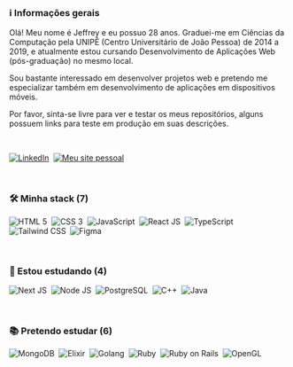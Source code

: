 ### ℹ️ Informações gerais

Olá! Meu nome é Jeffrey e eu possuo 28 anos. Graduei-me em Ciências da Computação pela UNIPÊ (Centro Universitário de João Pessoa) de 2014 a 2019, e atualmente estou cursando Desenvolvimento de Aplicações Web (pós-graduação) no mesmo local.

Sou bastante interessado em desenvolver projetos web e pretendo me especializar também em desenvolvimento de aplicações em dispositivos móveis.

Por favor, sinta-se livre para ver e testar os meus repositórios, alguns possuem links para teste em produção em suas descrições.

<br/>

[<img src="https://img.shields.io/badge/LinkedIn-0077B5?style=for-the-badge&logo=linkedin&logoColor=white" title="LinkedIn" alt="LinkedIn" />](https://www.linkedin.com/in/jeffreyalvr/)&nbsp;
[<img src="https://img.shields.io/badge/website-000000?style=for-the-badge&logo=About.me&logoColor=white" title="Meu site pessoal" alt="Meu site pessoal" />](https://www.jeffreyalvr.dev/)&nbsp;

<br/>

### 🛠 Minha stack (7)
<img src="https://img.shields.io/badge/HTML5-E34F26?style=for-the-badge&logo=html5&logoColor=white" title="HTML 5" alt="HTML 5" />&nbsp;
<img src="https://img.shields.io/badge/CSS3-1572B6?style=for-the-badge&logo=css3&logoColor=white" title="CSS 3" alt="CSS 3" />&nbsp;
<img src="https://img.shields.io/badge/JavaScript-F7DF1E?style=for-the-badge&logo=JavaScript&logoColor=white" title="JavaScript" alt="JavaScript" />&nbsp;
<img src="https://img.shields.io/badge/React-20232A?style=for-the-badge&logo=react&logoColor=61DAFB" title="React JS" alt="React JS" />&nbsp;
<img src="https://img.shields.io/badge/TypeScript-007ACC?style=for-the-badge&logo=typescript&logoColor=white" title="TypeScript" alt="TypeScript" />&nbsp;
<img src="https://img.shields.io/badge/Tailwind_CSS-38B2AC?style=for-the-badge&logo=tailwind-css&logoColor=white" title="Tailwind CSS" alt="Tailwind CSS" />&nbsp;
<img src="https://img.shields.io/badge/Figma-F24E1E?style=for-the-badge&logo=figma&logoColor=white" title="Figma" alt="Figma" />&nbsp;

<br/>

### 📖 Estou estudando (4)
<img src="https://img.shields.io/badge/Next.js-000?logo=nextdotjs&logoColor=fff&style=for-the-badge" title="Next JS" alt="Next JS" />&nbsp;
<img src="https://img.shields.io/badge/Node.js-43853D?style=for-the-badge&logo=node.js&logoColor=white" title="Node JS" alt="Node JS" />&nbsp;
<img src="https://img.shields.io/badge/PostgreSQL-316192?style=for-the-badge&logo=postgresql&logoColor=white" title="PostgreSQL" alt="PostgreSQL" />&nbsp;
<img src="https://img.shields.io/badge/C%2B%2B-00599C?style=for-the-badge&logo=c%2B%2B&logoColor=white" title="C++" alt="C++" />&nbsp;
<img src="https://img.shields.io/badge/Java-ED8B00?style=for-the-badge&logo=openjdk&logoColor=white" title="Java" alt="Java" />&nbsp;

<br/>

### 📚 Pretendo estudar (6)
<img src="https://img.shields.io/badge/MongoDB-4EA94B?style=for-the-badge&logo=mongodb&logoColor=white" title="MongoDB" alt="MongoDB" />&nbsp;
<img src="https://img.shields.io/badge/Elixir-4B275F?style=for-the-badge&logo=elixir&logoColor=white" title="Elixir" alt="Elixir" />&nbsp;
<img src="https://img.shields.io/badge/Go-00ADD8?style=for-the-badge&logo=go&logoColor=white" title="Golang" alt="Golang" />&nbsp;
<img src="https://img.shields.io/badge/Ruby-CC342D?style=for-the-badge&logo=ruby&logoColor=white" title="Ruby" alt="Ruby" />&nbsp;
<img src="https://img.shields.io/badge/Ruby_on_Rails-CC0000?style=for-the-badge&logo=ruby-on-rails&logoColor=white" title="Ruby on Rails" alt="Ruby on Rails" />&nbsp;
<img src="https://img.shields.io/badge/OpenGL-FFFFFF?style=for-the-badge&logo=opengl" title="OpenGL" alt="OpenGL" />&nbsp;

